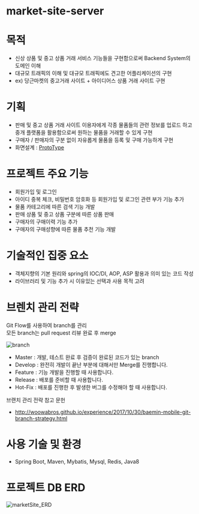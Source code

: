 # market-site-server

# 목적
* 신상 상품 및 중고 상품 거래 서비스 기능들을 구현함으로써 Backend System의 도메인 이해
* 대규모 트래픽의 이해 및 대규모 트래픽에도 견고한 어플리케이션의 구현
* ex) 당근마켓의 중고거래 사이트 + 아이디어스 상품 거래 사이트 구현

# 기획
* 판매 및 중고 상품 거래 사이트 이용자에게 각종 물품들의 관련 정보를 업로드 하고<br>
  중개 플랫폼을 활용함으로써 원하는 물품을 거래할 수 있게 구현
* 구매자 / 판매자의 구분 없이 자유롭게 물품을 등록 및 구매 가능하게 구현
* 화면설계 : [ProtoType](https://ovenapp.io/view/dfupMDaIEzl6UIfPpVNzzi9Ub6eAdjST/J34oK)

# 프로젝트 주요 기능
* 회원가입 및 로그인
* 아이디 중복 체크, 비밀번호 암호화 등 회원가입 및 로그인 관련 부가 기능 추가
* 물품 카테고리에 따른 검색 기능 개발
* 판매 상품 및 중고 상품 구분에 따른 상품 판매
* 구매자의 구매이력 기능 추가
* 구매자의 구매성향에 따른 물품 추천 기능 개발

# 기술적인 집중 요소
* 객체지향의 기본 원리와 spring의 IOC/DI, AOP, ASP 활용과 의미 있는 코드 작성
* 라이브러리 및 기능 추가 시 이유있는 선택과 사용 목적 고려

# 브렌치 관리 전략
Git Flow를 사용하여 branch를 관리<br>
모든 branch는 pull request 리뷰 완료 후 merge

![branch](https://user-images.githubusercontent.com/80434153/119424297-21597700-bd40-11eb-8305-30d44f03abdf.png)

* Master : 개발, 테스트 완료 후 검증이 완료된 코드가 있는 branch
* Develop : 완전히 개발이 끝난 부분에 대해서만 Merge를 진행합니다.
* Feature : 기능 개발을 진행할 때 사용합니다.
* Release : 배포를 준비할 때 사용합니다.
* Hot-Fix : 배포를 진행한 후 발생한 버그를 수정해야 할 때 사용합니다.

브랜치 관리 전략 참고 문헌
* http://woowabros.github.io/experience/2017/10/30/baemin-mobile-git-branch-strategy.html

# 사용 기술 및 환경
* Spring Boot, Maven, Mybatis, Mysql, Redis, Java8

# 프로젝트 DB ERD

![marketSite_ERD](https://user-images.githubusercontent.com/80434153/117936307-ae173480-b33f-11eb-97a8-be5c387d5b4b.png)
